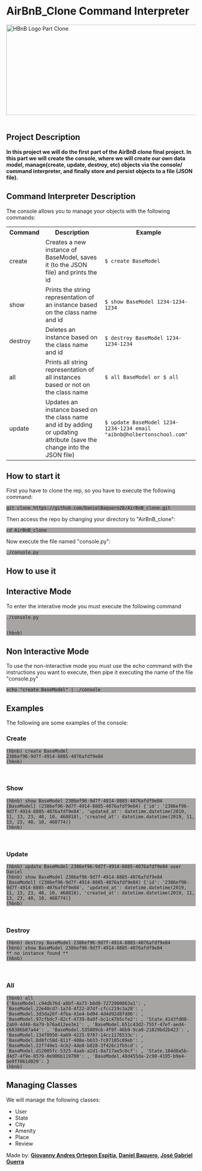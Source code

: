 <html>
<head>
<h1>AirBnB_Clone Command Interpreter</h1>
</head>
<body>
<img src="https://camo.githubusercontent.com/a0c52a69dc410e983b8c63fa4aa57e83cb4157cd/68747470733a2f2f73332e616d617a6f6e6177732e636f6d2f696e7472616e65742d70726f6a656374732d66696c65732f686f6c626572746f6e7363686f6f6c2d6869676865722d6c6576656c5f70726f6772616d6d696e672b2f3236332f4842544e2d68626e622d46696e616c2e706e67" alt="HBnB Logo Part Clone" width="600" height="240" class="center">
<br>
<br>
<h2>Project Description</h2>
<p><strong>In this project we will do the first part of the AirBnB clone final project. In this part we will create the console, where we will create our own data model, manage(create, update, destroy, etc) objects via the console/ command interpreter, and finally store and persist objects to a file (JSON file).</strong></p>
<h2>Command Interpreter Description</h2>
<p>The console allows you to manage your objects with the following commands:</p>
<table>
<tr>
<th>Command</th>
<th>Description</th>
<th>Example</th>
</tr>
<tr>
<td>create</td>
<td>Creates a new instance of BaseModel, saves it (to the JSON file) and prints the id</td>
<td><code>$ create BaseModel</code></td>
</tr>
<tr>
<td>show</td>
<td>Prints the string representation of an instance based on the class name and id</td>
<td><code>$ show BaseModel 1234-1234-1234</code></td>
</tr>
<tr>
<td>destroy</td>
<td>Deletes an instance based on the class name and id</td>
<td><code>$ destroy BaseModel 1234-1234-1234</code></td>
</tr>
<tr>
<td>all</td>
<td>Prints all string representation of all instances based or not on the class name</td>
<td><code>$ all BaseModel or $ all</code></td>
</tr>
<tr>
<td>update</td>
<td>Updates an instance based on the class name and id by adding or updating attribute (save the change into the JSON file)</td>
<td><code>$ update BaseModel 1234-1234-1234 email "aibnb@holbertonschool.com"</code></td>
</tr>
</table>
<h2>How to start it</h2>
<p>First you have to clone the rep, so you have to execute the following command:</p>
<p style="background-color:A7A4A4;"><code>git clone https://github.com/DanielBaquero28/AirBnB_clone.git</code></p>
<p>Then access the repo by changing your directory to "AirBnB_clone":</p>
<p style="background-color:A7A4A4;"><code>cd AirBnB_clone</code></p>
<p>Now execute the file named "console.py":</p>
<p style="background-color:A7A4A4;"><code>./console.py</code></p>
<h2>How to use it</h2>
<h2>Interactive Mode</h2>
<p>To enter the interative mode you must execute the following command</p>
<p style="background-color:A7A4A4;"><code>./console.py
<br>
(hbnb)</code>
</p>
<h2>Non Interactive Mode</h2>
<p>To use the non-interactive mode you must use the echo command with the instructions you want to execute, then pipe it executing the name of the file "console.py"</p>
<p style="background-color:A7A4A4;"><code>echo "create BaseModel" | ./console</code></p>
<h2>Examples</h2>
<p>The following are some examples of the console:</p>
<h3>Create</h3>
<p style="background-color:A7A4A4;"><code>(hbnb) create BaseModel</code>
<br>
<code>2386ef96-9d7f-4914-8885-4076afdf9e84</code>
<br>
<code>(hbnb)</code>
</p>
<br>
<h3>Show</h3>
<p style="background-color:A7A4A4;"><code>(hbnb) show BaseModel 2386ef96-9d7f-4914-8885-4076afdf9e84</code>
<br>
<code>[BaseModel] (2386ef96-9d7f-4914-8885-4076afdf9e84) {'id': '2386ef96-9d7f-4914-8885-4076afdf9e84', 'updated_at': datetime.datetime(2019, 11, 13, 23, 48, 10, 468818), 'created_at': datetime.datetime(2019, 11, 13, 23, 48, 10, 468774)}</code>
<br>
<code>(hbnb)</code>
</p>
<br>
<h3>Update</h3>
<p style="background-color:A7A4A4;"><code>(hbnb) update BaseModel 2386ef96-9d7f-4914-8885-4076afdf9e84 user Daniel</code>
<br>
<code>(hbnb) show BaseModel 2386ef96-9d7f-4914-8885-4076afdf9e84</code>
<br>
<code>[BaseModel] (2386ef96-9d7f-4914-8885-4076afdf9e84) {'id': '2386ef96-9d7f-4914-8885-4076afdf9e84', 'updated_at': datetime.datetime(2019, 11, 13, 23, 48, 10, 468818), 'created_at': datetime.datetime(2019, 11, 13, 23, 48, 10, 468774)}</code>
<br>
<code>(hbnb)</code>
</p>
<br>
<h3>Destroy</h3>
<p style="background-color:A7A4A4;"><code>(hbnb) destroy BaseModel 2386ef96-9d7f-4914-8885-4076afdf9e84</code>
<br>
<code>(hbnb) show BaseModel 2386ef96-9d7f-4914-8885-4076afdf9e84</code>
<br>
<code>** no instance found **</code>
<br>
<code>(hbnb)</code>
</p>
<br>
<h3>All</h3>
<p style="background-color:A7A4A4;"><code>(hbnb) all</code>
<br>
<code>{'BaseModel.c94db76d-a8bf-4a73-b8d0-7272900863a1': <models.base_model.BaseModel object at 0x7f4d49d42198>, 'BaseModel.22e40cd7-1a74-4f22-87df-cfcc219c3a28': <models.base_model.BaseModel object at 0x7f4d49128e48>, 'BaseModel.3d3da26f-4fba-41e4-bd04-4d4d92d8fd86': <models.base_model.BaseModel object at 0x7f4d49128f98>, 'BaseModel.97cfbdc7-82cf-4739-8a9f-bc1c47b5cfe2': <models.base_model.BaseModel object at 0x7f4d49d42320>, 'State.4143fd08-2ab9-4d46-8a79-b76a412ee3e1': <models.state.State object at 0x7f4d49d422e8>, 'BaseModel.651c43d2-755f-47ef-aed4-c68386b87a44': <models.base_model.BaseModel object at 0x7f4d49128eb8>, 'BaseModel.535809cb-4f9f-46b9-9ca0-21829bd2b423': <models.base_model.BaseModel object at 0x7f4d49128ef0>, 'BaseModel.134f0950-4a69-4225-9787-14cc1176533c': <models.base_model.BaseModel object at 0x7f4d49128e80>, 'BaseModel.8d8fc58d-811f-408e-b633-fc07105c09eb': <models.base_model.BaseModel object at 0x7f4d49128f60>, 'BaseModel.22f749e1-4cb2-4de8-b828-3f426c1fb5cd': <models.base_model.BaseModel object at 0x7f4d49d42358>, 'BaseModel.d12005fc-5325-4aab-a2d1-8a717ae5c0cf': <models.base_model.BaseModel object at 0x7f4d490fe320>, 'State.184d8a5b-d4d7-4f9e-8579-0e906b119700': <models.state.State object at 0x7f4d49d42240>, 'BaseModel.48d455da-2c90-4195-b9e4-be9ff061d029': <models.base_model.BaseModel object at 0x7f4d49128f28>}</code>
<br>
<code>(hbnb)</code>
</p>
<h2>Managing Classes</h2>
<p>We will manage the following classes:</p>
<ul>
<li>User</li>
<li>State</li>
<li>City</li>
<li>Amenity</li>
<li>Place</li>
<li>Review</li>
</ul>
</body>
<footer>
Made by: <strong><a href="https://github.com/Skillhh">Giovanny Andres Ortegon Espitia</a>, <a href="https://github.com/DanielBaquero28">Daniel Baquero</a>, <a href="https://github.com/arq-gabo">José Gabriel Guerra</a></strong>
</footer>
</html>
